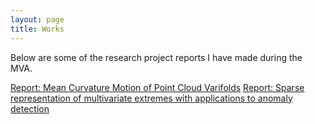 ```yaml
---
layout: page
title: Works
---
```


Below are some of the research project reports I have made during the MVA.

[Report: Mean Curvature Motion of Point Cloud Varifolds]("assets/pdf/report_GDA_HARDION.pdf")
[Report: Sparse representation of multivariate extremes with applications to
anomaly detection]("assets/pdf/report_EVT_HARDION.pdf")
